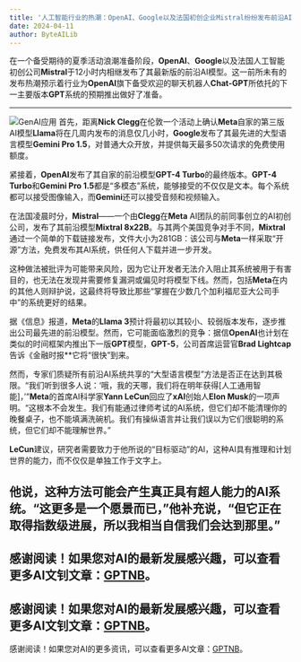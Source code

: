 ```yaml
---
title: '人工智能行业的热潮：OpenAI、Google以及法国初创企业Mistral纷纷发布前沿AI模型'
date: 2024-04-11
author: ByteAILib
---
```


在一个备受期待的夏季活动浪潮准备阶段，**OpenAI**、**Google**以及法国人工智能初创公司**Mistral**于12小时内相继发布了其最新版的前沿AI模型。这一前所未有的发布热潮预示着行业为**OpenAI**旗下备受欢迎的聊天机器人**Chat-GPT**所依托的下一主要版本**GPT**系统的预期推出做好了准备。

---
![GenAI应用](https://i.guim.co.uk/img/media/264114c73f82f231bb8bbbe1db70fc761c71e68b/23_92_2959_1775/master/2959.jpg?width=620&dpr=2&s=none)
首先，距离**Nick Clegg**在伦敦一个活动上确认**Meta**自家的第三版AI模型**Llama**将在几周内发布的消息仅几小时，**Google**发布了其最先进的大型语言模型**Gemini Pro 1.5**，对普通大众开放，并提供每天最多50次请求的免费使用额度。

紧接着，**OpenAI**发布了其自家的前沿模型**GPT-4 Turbo**的最终版本。**GPT-4 Turbo**和**Gemini Pro 1.5**都是“多模态”系统，能够接受的不仅仅是文本。每个系统都可以接受图像输入，而**Gemini**还可以接受音频和视频输入。

在法国凌晨时分，**Mistral**——一个由**Clegg**在**Meta** AI团队的前同事创立的AI初创公司，发布了其前沿模型**Mixtral 8x22B**。与其两个美国竞争对手不同，**Mixtral**通过一个简单的下载链接发布，文件大小为281GB：该公司与**Meta**一样采取“开源”方法，免费发布其AI系统，供任何人下载并进一步开发。

这种做法被批评为可能带来风险，因为它让开发者无法介入阻止其系统被用于有害目的，也无法在发现并需要修复漏洞或偏见时将模型下线。然而，包括**Meta**在内的其他人则辩护说，这最终将导致比那些“掌握在少数几个加利福尼亚大公司手中”的系统更好的结果。

据《信息》报道，**Meta**的**Llama 3**预计将最初以其较小、较弱版本发布，逐步推出公司最先进的前沿模型。然而，它可能面临激烈的竞争：据信**OpenAI**也计划在类似的时间框架内推出下一版**GPT**模型，**GPT-5**，公司首席运营官**Brad Lightcap**告诉《金融时报**它将“很快”到来。

然而，专家们质疑所有前沿AI系统共享的“大型语言模型”方法是否正在达到其极限。“我们听到很多人说：‘哦，我的天哪，我们将在明年获得[人工通用智能]，’”**Meta**的首席AI科学家**Yann LeCun**回应了**xAI**创始人**Elon Musk**的一项声明。“这根本不会发生。我们有能通过律师考试的AI系统，但它们却不能清理你的晚餐桌子，也不能填满洗碗机。我们有操纵语言并让我们误以为它们很聪明的系统，但它们却不能理解世界。”

**LeCun**建议，研究者需要致力于他所说的“目标驱动”的AI，这种AI具有推理和计划世界的能力，而不仅仅是单独工作于文字上。

他说，这种方法可能会产生真正具有超人能力的AI系统。“这更多是一个愿景而已，”他补充说，“但它正在取得指数级进展，所以我相当自信我们会达到那里。”
---
感谢阅读！如果您对AI的最新发展感兴趣，可以查看更多AI文钊文章：[GPTNB](https://gptnb.com)。
---
感谢阅读！如果您对AI的最新发展感兴趣，可以查看更多AI文钊文章：[GPTNB](https://gptnb.com)。
---
感谢阅读！如果您对AI的更多资讯，可以查看更多AI文章：[GPTNB](https://gptnb.com)。